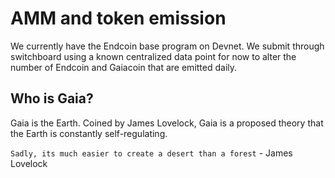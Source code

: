 # AMM and token emission
We currently have the Endcoin base program on Devnet. We submit through switchboard using a known centralized data point for now to alter the number of Endcoin and Gaiacoin that are emitted daily. 

## Who is Gaia? 
Gaia is the Earth. Coined by James Lovelock, Gaia is a proposed theory that the Earth is constantly self-regulating.

`Sadly, its much easier to create a desert than a forest` - James Lovelock